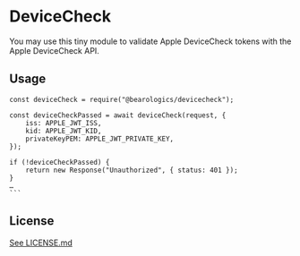 # DeviceCheck

You may use this tiny module to validate Apple DeviceCheck tokens with the Apple DeviceCheck API.

## Usage

````
const deviceCheck = require("@bearologics/devicecheck");

const deviceCheckPassed = await deviceCheck(request, {
    iss: APPLE_JWT_ISS,
    kid: APPLE_JWT_KID,
    privateKeyPEM: APPLE_JWT_PRIVATE_KEY,
});

if (!deviceCheckPassed) {
    return new Response("Unauthorized", { status: 401 });
}
…
```
````

## License

[See LICENSE.md](LICENSE.md)
